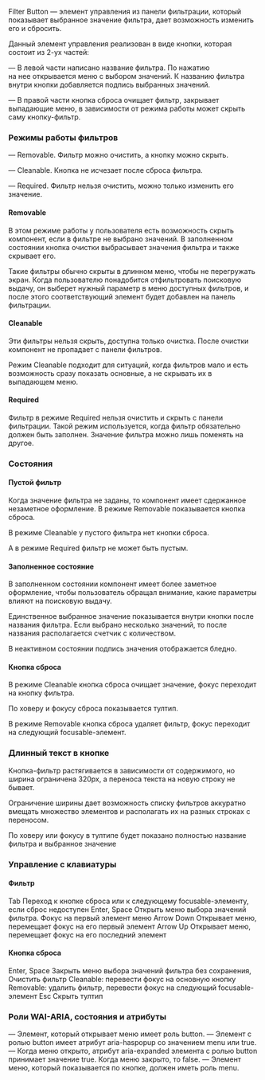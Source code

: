 <!-- example(filter-bar-overview) -->

Filter Button — элемент управления из панели фильтрации, который показывает выбранное значение фильтра, дает возможность изменить его и сбросить.

Данный элемент управления реализован в виде кнопки, которая состоит из 2-ух частей:

— В левой части написано название фильтра. По нажатию на нее открывается меню с выбором значений. К названию фильтра внутри кнопки добавляется подпись выбранных значений.

— В правой части кнопка сброса очищает фильтр, закрывает выпадающие меню, в зависимости от режима работы может скрыть саму кнопку-фильтр.

### Режимы работы фильтров

— Removable. Фильтр можно очистить, а кнопку можно скрыть.

— Cleanable. Кнопка не исчезает после сброса фильтра.

— Required. Фильтр нельзя очистить, можно только изменить его значение.

<!-- example(filter-bar-operating-modes) -->

#### Removable

В этом режиме работы у пользователя есть возможность скрыть компонент, если в фильтре не выбрано значений. В заполненном состоянии кнопка очистки выбрасывает значения фильтра и также скрывает его.

Такие фильтры обычно скрыты в длинном меню, чтобы не перегружать экран. Когда пользователю понадобится отфильтровать поисковую выдачу, он выберет нужный параметр в меню доступных фильтров, и после этого соответствующий элемент будет добавлен на панель фильтрации.

<!-- example(filter-bar-removable) -->

#### Cleanable

Эти фильтры нельзя скрыть, доступна только очистка. После очистки компонент не пропадает с панели фильтров.

Режим Cleanable подходит для ситуаций, когда фильтров мало и есть возможность сразу показать основные, а не скрывать их в выпадающем меню.

<!-- example(filter-bar-cleanable) -->

#### Required

Фильтр в режиме Required нельзя очистить и скрыть с панели фильтрации. Такой режим используется, когда фильтр обязательно должен быть заполнен. Значение фильтра можно лишь поменять на другое.

<!-- example(filter-bar-required) -->

### Состояния

#### Пустой фильтр

Когда значение фильтра не заданы, то компонент имеет сдержанное незаметное оформление. В режиме Removable показывается кнопка сброса.

<!-- example(filter-bar-overview) -->

В режиме Cleanable у пустого фильтра нет кнопки сброса.

<!-- example(filter-bar-overview) -->

А в режиме Required фильтр не может быть пустым.

#### Заполненное состояние

В заполненном состоянии компонент имеет более заметное оформление, чтобы пользователь обращал внимание, какие параметры влияют на поисковую выдачу.

<!-- example(filter-bar-overview) -->

Единственное выбранное значение показывается внутри кнопки после названия фильтра. Если выбрано несколько значений, то после названия располагается счетчик с количеством.

<!-- example(filter-bar-overview) -->

В неактивном состоянии подпись значения отображается бледно.

<!-- example(filter-bar-overview) -->

#### Кнопка сброса

<!-- example(filter-bar-overview) -->

<!-- example(filter-bar-overview) -->

В режиме Cleanable кнопка сброса очищает значение, фокус переходит на кнопку фильтра.

<!-- example(filter-bar-overview) -->

По ховеру и фокусу сброса показывается тултип.

<!-- example(filter-bar-overview) -->

В режиме Removable кнопка сброса удаляет фильтр, фокус переходит на следующий focusable-элемент.

<!-- example(filter-bar-overview) -->

### Длинный текст в кнопке

Кнопка-фильтр растягивается в зависимости от содержимого, но ширина ограничена 320px, а переноса текста на новую строку не бывает.

<!-- example(filter-bar-overview) -->

Ограничение ширины дает возможность списку фильтров аккуратно вмещать множество элементов и располагать их на разных строках с переносом.

<!-- example(filter-bar-overview) -->

По ховеру или фокусу в тултипе будет показано полностью название фильтра и выбранное значение

<!-- example(filter-bar-overview) -->

### Управление с клавиатуры

#### Фильтр

Tab
Переход к кнопке сброса или к следующему focusable-элементу, если сброс недоступен
Enter, Space
Открыть меню выбора значений фильтра. Фокус на первый элемент меню
Arrow Down
Открывает меню, перемещает фокус на его первый элемент
Arrow Up
Открывает меню, перемещает фокус на его последний элемент

#### Кнопка сброса

Enter, Space
Закрыть меню выбора значений фильтра без сохранения,
Очистить фильтр
Cleanable: перевести фокус на основную кнопку
Removable: удалить фильтр, перевести фокус на следующий focusable-элемент
Esc
Скрыть тултип

### Роли WAI-ARIA, состояния и атрибуты

— Элемент, который открывает меню имеет роль button.
— Элемент с ролью button имеет атрибут aria-haspopup со значением menu или true.
— Когда меню открыто, атрибут aria-expanded элемента с ролью button принимает значение true. Когда меню закрыто, то false.
— Элемент меню, который показывается по кнопке, должен иметь роль menu.
